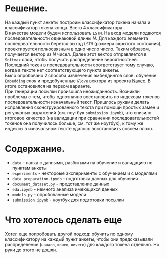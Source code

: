 # Решение.
На каждый пункт анкеты построим классификатор токена начала и классификатор токена конца. Всего 4 классификатора.  
В качестве модели будем использовать `LSTM`. На вход модели подаются последовательности одинаковой длины $N$. Для каждого элемента последовательности берется выход `LSTM` (размера скрытого состояния), проектируется полносвязным в одно число число. Таким образом, получается вектор из $N$ чисел. Далее этот вектор отправляется в `Softmax` слой, чтобы получить распределение вероятностьей. Последний токен в последовательности соответствует тому случаю, когда в тексте нет соответствующего пункта анкеты.  
Было опробовано 2 способа извлечения эмбеддингов слов: обучение `Embedding` слоя и предобученные `Glove` вектора из проекта [Navec](https://natasha.github.io/navec/). В итоге остановился на первом варианте.  
При генерации посылки произошла неожиданность. Возникли проблемы с тем, чтобы однозначно восстановить по индексам токенов последовательности изначальный текст. Пришлось руками делать исправления сконструированного текста при помощи простых замен и регулярных выражений (см. ноутбук `submission.ipynb`), что снизило итоговое качество (на валидации при сравнении последовательностей токенов она получилось больше, см. тот же ноутбук), к тому же индексы в изначальном тексте удалось восстановить совсем плохо.

# Содержание.
* `data` - папка с данными, разбитыми на обучение и валидацию по пунктам анкеты
* `experiments` - нектороые эксперименты с обучением и с моделями
* `data_preparation.ipynb` - подготовка данных для обучения
* `document_dataset.py` - представление данных
* `eda.ipynb` - немного анализа имеющихся данных
* `models.py` - опробованные модели
* `submission.ipynb` - ноутбук для подготовки посылки

# Что хотелось сделать еще
Хотел еще попробовать другой подход: обучить по одному классификатору на каждый пункт анкеты, чтобы они предсказывали распределение (`начало`, `конец`, `ничего`) для каждого токена отдельно. Но руки до этого не дошли.